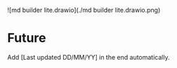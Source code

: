 ![md builder lite.drawio](./md builder lite.drawio.png)

# Future

Add [Last updated DD/MM/YY] in the end automatically.

